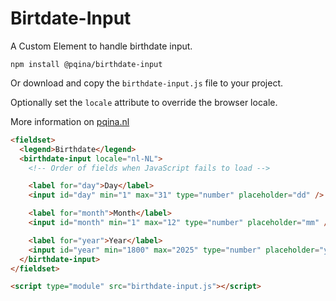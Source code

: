 # Birtdate-Input

A Custom Element to handle birthdate input.

```
npm install @pqina/birthdate-input
```

Or download and copy the `birthdate-input.js` file to your project.

Optionally set the `locale` attribute to override the browser locale.

More information on [pqina.nl](https://pqina.nl/blog/building-birthdate-input-custom-element/)

```html
<fieldset>
  <legend>Birthdate</legend>
  <birthdate-input locale="nl-NL">
    <!-- Order of fields when JavaScript fails to load -->

    <label for="day">Day</label>
    <input id="day" min="1" max="31" type="number" placeholder="dd" />

    <label for="month">Month</label>
    <input id="month" min="1" max="12" type="number" placeholder="mm" />

    <label for="year">Year</label>
    <input id="year" min="1800" max="2025" type="number" placeholder="yyyy" />
  </birthdate-input>
</fieldset>

<script type="module" src="birthdate-input.js"></script>
```
